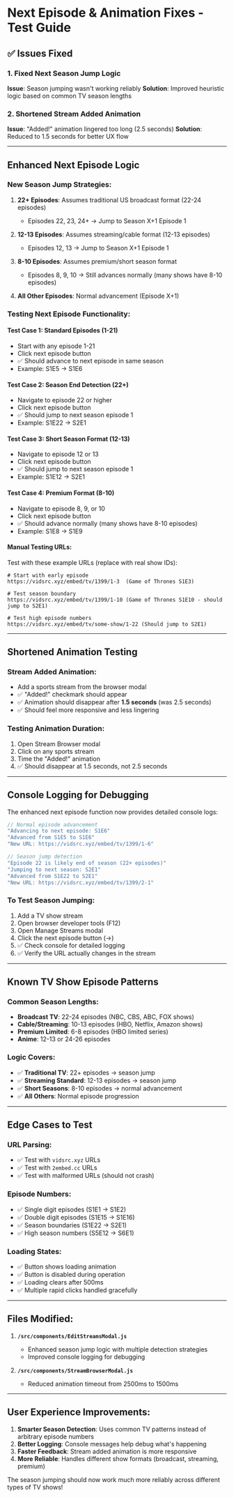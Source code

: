 # Next Episode & Animation Fixes - Test Guide

## ✅ **Issues Fixed**

### **1. Fixed Next Season Jump Logic**
**Issue**: Season jumping wasn't working reliably
**Solution**: Improved heuristic logic based on common TV season lengths

### **2. Shortened Stream Added Animation**
**Issue**: "Added!" animation lingered too long (2.5 seconds)
**Solution**: Reduced to 1.5 seconds for better UX flow

---

## **Enhanced Next Episode Logic**

### **New Season Jump Strategies**:

1. **22+ Episodes**: Assumes traditional US broadcast format (22-24 episodes)
   - Episodes 22, 23, 24+ → Jump to Season X+1 Episode 1

2. **12-13 Episodes**: Assumes streaming/cable format (12-13 episodes)
   - Episodes 12, 13 → Jump to Season X+1 Episode 1

3. **8-10 Episodes**: Assumes premium/short season format
   - Episodes 8, 9, 10 → Still advances normally (many shows have 8-10 episodes)

4. **All Other Episodes**: Normal advancement (Episode X+1)

### **Testing Next Episode Functionality**:

#### **Test Case 1: Standard Episodes (1-21)**
- Start with any episode 1-21
- Click next episode button
- ✅ Should advance to next episode in same season
- Example: S1E5 → S1E6

#### **Test Case 2: Season End Detection (22+)**
- Navigate to episode 22 or higher
- Click next episode button
- ✅ Should jump to next season episode 1
- Example: S1E22 → S2E1

#### **Test Case 3: Short Season Format (12-13)**
- Navigate to episode 12 or 13
- Click next episode button
- ✅ Should jump to next season episode 1
- Example: S1E12 → S2E1

#### **Test Case 4: Premium Format (8-10)**
- Navigate to episode 8, 9, or 10
- Click next episode button
- ✅ Should advance normally (many shows have 8-10 episodes)
- Example: S1E8 → S1E9

#### **Manual Testing URLs**:
Test with these example URLs (replace with real show IDs):

```
# Start with early episode
https://vidsrc.xyz/embed/tv/1399/1-3  (Game of Thrones S1E3)

# Test season boundary
https://vidsrc.xyz/embed/tv/1399/1-10 (Game of Thrones S1E10 - should jump to S2E1)

# Test high episode numbers
https://vidsrc.xyz/embed/tv/some-show/1-22 (Should jump to S2E1)
```

---

## **Shortened Animation Testing**

### **Stream Added Animation**:
- Add a sports stream from the browser modal
- ✅ "Added!" checkmark should appear
- ✅ Animation should disappear after **1.5 seconds** (was 2.5 seconds)
- ✅ Should feel more responsive and less lingering

### **Testing Animation Duration**:
1. Open Stream Browser modal
2. Click on any sports stream
3. Time the "Added!" animation
4. ✅ Should disappear at 1.5 seconds, not 2.5 seconds

---

## **Console Logging for Debugging**

The enhanced next episode function now provides detailed console logs:

```javascript
// Normal episode advancement
"Advancing to next episode: S1E6"
"Advanced from S1E5 to S1E6"
"New URL: https://vidsrc.xyz/embed/tv/1399/1-6"

// Season jump detection
"Episode 22 is likely end of season (22+ episodes)"
"Jumping to next season: S2E1"
"Advanced from S1E22 to S2E1"
"New URL: https://vidsrc.xyz/embed/tv/1399/2-1"
```

### **To Test Season Jumping**:
1. Add a TV show stream
2. Open browser developer tools (F12)
3. Open Manage Streams modal
4. Click the next episode button (→)
5. ✅ Check console for detailed logging
6. ✅ Verify the URL actually changes in the stream

---

## **Known TV Show Episode Patterns**

### **Common Season Lengths**:
- **Broadcast TV**: 22-24 episodes (NBC, CBS, ABC, FOX shows)
- **Cable/Streaming**: 10-13 episodes (HBO, Netflix, Amazon shows)
- **Premium Limited**: 6-8 episodes (HBO limited series)
- **Anime**: 12-13 or 24-26 episodes

### **Logic Covers**:
- ✅ **Traditional TV**: 22+ episodes → season jump
- ✅ **Streaming Standard**: 12-13 episodes → season jump  
- ✅ **Short Seasons**: 8-10 episodes → normal advancement
- ✅ **All Others**: Normal episode progression

---

## **Edge Cases to Test**

### **URL Parsing**:
- ✅ Test with `vidsrc.xyz` URLs
- ✅ Test with `2embed.cc` URLs
- ✅ Test with malformed URLs (should not crash)

### **Episode Numbers**:
- ✅ Single digit episodes (S1E1 → S1E2)
- ✅ Double digit episodes (S1E15 → S1E16)
- ✅ Season boundaries (S1E22 → S2E1)
- ✅ High season numbers (S5E12 → S6E1)

### **Loading States**:
- ✅ Button shows loading animation
- ✅ Button is disabled during operation
- ✅ Loading clears after 500ms
- ✅ Multiple rapid clicks handled gracefully

---

## **Files Modified**:

1. **`/src/components/EditStreamsModal.js`**
   - Enhanced season jump logic with multiple detection strategies
   - Improved console logging for debugging

2. **`/src/components/StreamBrowserModal.js`**
   - Reduced animation timeout from 2500ms to 1500ms

---

## **User Experience Improvements**:

1. **Smarter Season Detection**: Uses common TV patterns instead of arbitrary episode numbers
2. **Better Logging**: Console messages help debug what's happening
3. **Faster Feedback**: Stream added animation is more responsive
4. **More Reliable**: Handles different show formats (broadcast, streaming, premium)

The season jumping should now work much more reliably across different types of TV shows!
